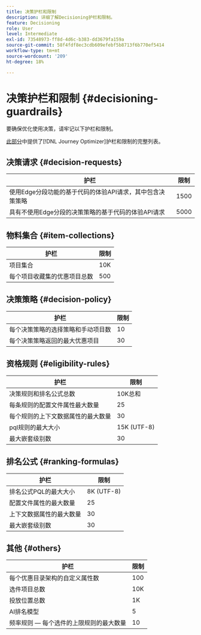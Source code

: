 ```yaml
---
title: 决策护栏和限制
description: 详细了解Decisioning护栏和限制。
feature: Decisioning
role: User
level: Intermediate
exl-id: 73548973-ff8d-4d6c-b383-dd3679fa159a
source-git-commit: 58f4fdf8ec3cdb609efebf5b8713f6b770ef5414
workflow-type: tm+mt
source-wordcount: '209'
ht-degree: 18%

---
```


# 决策护栏和限制 {#decisioning-guardrails}

要确保优化使用决策，请牢记以下护栏和限制。

[此部分](../start/guardrails.md)中提供了[!DNL Journey Optimizer]护栏和限制的完整列表。

## 决策请求 {#decision-requests}

| 护栏 | 限制 |
| ------- | ------- |
| 使用Edge分段功能的基于代码的体验API请求，其中包含决策策略 | 1500 |
| 具有不使用Edge分段的决策策略的基于代码的体验API请求 | 5000 |

## 物料集合 {#item-collections}

| 护栏 | 限制 |
| ------- | ------- |
| 项目集合 | 10K |
| 每个项目收藏集的优惠项目总数 | 500 |

## 决策策略 {#decision-policy}

| 护栏 | 限制 |
| ------- | ------- |
| 每个决策策略的选择策略和手动项目数 | 10 |
| 每个决策策略返回的最大优惠项目 | 30 |

## 资格规则 {#eligibility-rules}

| 护栏 | 限制 |
| ------- | ------- |
| 决策规则和排名公式总数 | 10K总和 |
| 每条规则的配置文件属性最大数量 | 25 |
| 每个规则的上下文数据属性的最大数量 | 30 |
| pql规则的最大大小 | 15K (UTF-8) |
| 最大嵌套级别数 | 30 |

## 排名公式 {#ranking-formulas}

| 护栏 | 限制 |
| ------- | ------- |
| 排名公式PQL的最大大小 | 8K (UTF-8) |
| 配置文件属性的最大数量 | 25 |
| 上下文数据属性的最大数量 | 30 |
| 最大嵌套级别数 | 30 |

## 其他  {#others}

| 护栏 | 限制 |
| ------- | ------- |
| 每个优惠目录架构的自定义属性数 | 100 |
| 选件项目总数 | 10K |
| 投放位置总数 | 1K |
| AI排名模型 | 5 |
| 频率规则 — 每个选件的上限规则的最大数量 | 10 |
